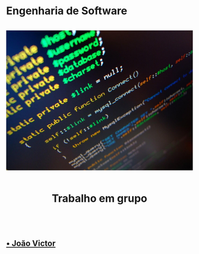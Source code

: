 # Engenharia de Software
<br>
<img src="en.jpg">  
<br>
<br>

<h1>
 <p align ="center">Trabalho em grupo</p>
 <br>
 </h1>
 <h2>
 <a href="https://github.com/jvpererinha">  • João Victor</a>
</h2>
